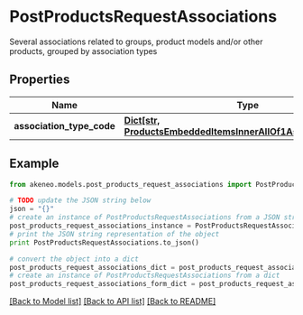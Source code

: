 # PostProductsRequestAssociations

Several associations related to groups, product models and/or other products, grouped by association types

## Properties
Name | Type | Description | Notes
------------ | ------------- | ------------- | -------------
**association_type_code** | [**Dict[str, ProductsEmbeddedItemsInnerAllOf1AssociationsValue]**](ProductsEmbeddedItemsInnerAllOf1AssociationsValue.md) |  | [optional] 

## Example

```python
from akeneo.models.post_products_request_associations import PostProductsRequestAssociations

# TODO update the JSON string below
json = "{}"
# create an instance of PostProductsRequestAssociations from a JSON string
post_products_request_associations_instance = PostProductsRequestAssociations.from_json(json)
# print the JSON string representation of the object
print PostProductsRequestAssociations.to_json()

# convert the object into a dict
post_products_request_associations_dict = post_products_request_associations_instance.to_dict()
# create an instance of PostProductsRequestAssociations from a dict
post_products_request_associations_form_dict = post_products_request_associations.from_dict(post_products_request_associations_dict)
```
[[Back to Model list]](../README.md#documentation-for-models) [[Back to API list]](../README.md#documentation-for-api-endpoints) [[Back to README]](../README.md)


